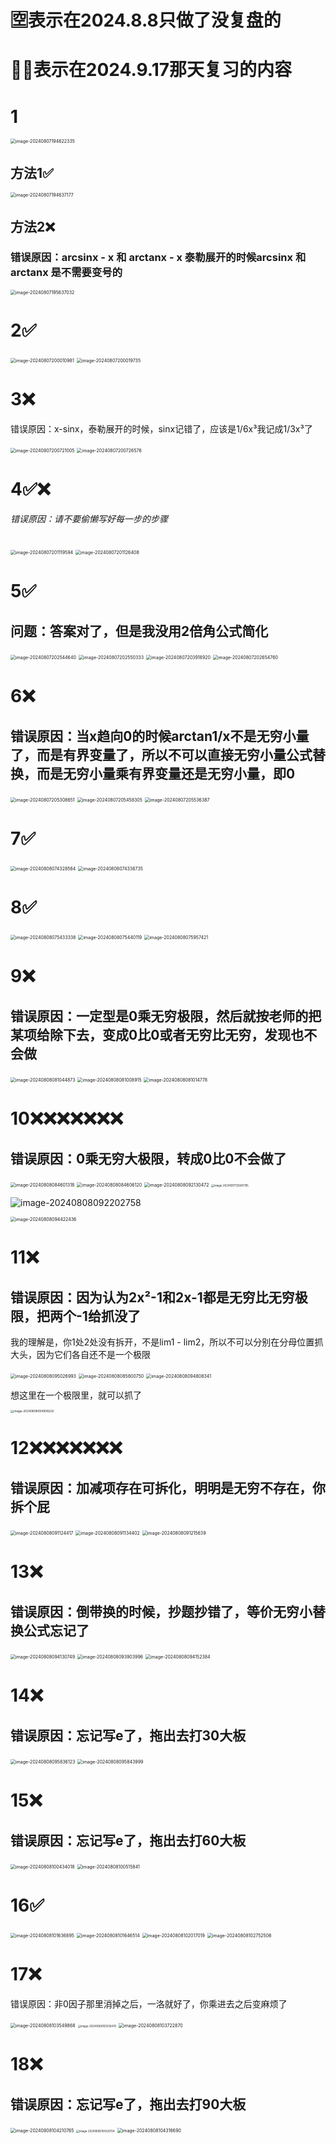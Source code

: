# 🈳️表示在2024.8.8只做了没复盘的

# 🌟❌表示在2024.9.17那天复习的内容

# 1

<img src="/Users/yuebinghui/Documents/program/github/note/images/image-20240807194622335.png" alt="image-20240807194622335" style="zoom:50%;" />

## 方法1✅

<img src="/Users/yuebinghui/Documents/program/github/note/images/image-20240807194637177.png" alt="image-20240807194637177" style="zoom:50%;" />

## 方法2❌

### 错误原因：arcsinx - x 和 arctanx - x 泰勒展开的时候arcsinx  和 arctanx 是不需要变号的

<img src="/Users/yuebinghui/Documents/program/github/note/images/image-20240807195637032.png" alt="image-20240807195637032" style="zoom:50%;" />

# 2✅

<img src="/Users/yuebinghui/Documents/program/github/note/images/image-20240807200010981.png" alt="image-20240807200010981" style="zoom:50%;" />

<img src="/Users/yuebinghui/Documents/program/github/note/images/image-20240807200019735.png" alt="image-20240807200019735" style="zoom:50%;" />

# 3❌

错误原因：x-sinx，泰勒展开的时候，sinx记错了，应该是1/6x³我记成1/3x³了

<img src="/Users/yuebinghui/Documents/program/github/note/images/image-20240807200721005.png" alt="image-20240807200721005" style="zoom:50%;" />

<img src="/Users/yuebinghui/Documents/program/github/note/images/image-20240807200726576.png" alt="image-20240807200726576" style="zoom:50%;" />

# 4✅❌

###### 错误原因：请不要偷懒写好每一步的步骤

<img src="/Users/yuebinghui/Documents/program/github/note/images/image-20240807201119594.png" alt="image-20240807201119594" style="zoom:50%;" />

<img src="/Users/yuebinghui/Documents/program/github/note/images/image-20240807201126408.png" alt="image-20240807201126408" style="zoom:50%;" />

# 5✅

## 问题：答案对了，但是我没用2倍角公式简化

<img src="/Users/yuebinghui/Documents/program/github/note/images/image-20240807202544640.png" alt="image-20240807202544640" style="zoom:50%;" />

<img src="/Users/yuebinghui/Documents/program/github/note/images/image-20240807202550333.png" alt="image-20240807202550333" style="zoom:50%;" />

<img src="/Users/yuebinghui/Documents/program/github/note/images/image-20240807203918920.png" alt="image-20240807203918920" style="zoom:50%;" />

<img src="/Users/yuebinghui/Documents/program/github/note/images/image-20240807202654760.png" alt="image-20240807202654760" style="zoom:50%;" />

# 6❌

## 错误原因：当x趋向0的时候arctan1/x不是无穷小量了，而是有界变量了，所以不可以直接无穷小量公式替换，而是无穷小量乘有界变量还是无穷小量，即0

<img src="/Users/yuebinghui/Documents/program/github/note/images/image-20240807205308651.png" alt="image-20240807205308651" style="zoom:50%;" />

<img src="/Users/yuebinghui/Documents/program/github/note/images/image-20240807205458305.png" alt="image-20240807205458305" style="zoom:50%;" />

<img src="/Users/yuebinghui/Documents/program/github/note/images/image-20240807205536387.png" alt="image-20240807205536387" style="zoom:50%;" />

# 7✅

<img src="/Users/yuebinghui/Documents/program/github/note/images/image-20240808074328564.png" alt="image-20240808074328564" style="zoom:50%;" />

<img src="/Users/yuebinghui/Documents/program/github/note/images/image-20240808074336735.png" alt="image-20240808074336735" style="zoom:50%;" />

# 8✅

<img src="/Users/yuebinghui/Documents/program/github/note/images/image-20240808075433338.png" alt="image-20240808075433338" style="zoom:50%;" />

<img src="/Users/yuebinghui/Documents/program/github/note/images/image-20240808075440119.png" alt="image-20240808075440119" style="zoom:50%;" />

<img src="/Users/yuebinghui/Documents/program/github/note/images/image-20240808075957421.png" alt="image-20240808075957421" style="zoom:50%;" />

# 9❌

## 错误原因：一定型是0乘无穷极限，然后就按老师的把某项给除下去，变成0比0或者无穷比无穷，发现也不会做

<img src="/Users/yuebinghui/Documents/program/github/note/images/image-20240808081044873.png" alt="image-20240808081044873" style="zoom:50%;" />

<img src="/Users/yuebinghui/Documents/program/github/note/images/image-20240808081008915.png" alt="image-20240808081008915" style="zoom:50%;" />

<img src="/Users/yuebinghui/Documents/program/github/note/images/image-20240808081014778.png" alt="image-20240808081014778" style="zoom:50%;" />

# 10❌❌❌❌❌❌❌

## 错误原因：0乘无穷大极限，转成0比0不会做了

<img src="/Users/yuebinghui/Documents/program/github/note/images/image-20240808084601318.png" alt="image-20240808084601318" style="zoom:50%;" />

<img src="/Users/yuebinghui/Documents/program/github/note/images/image-20240808084606120.png" alt="image-20240808084606120" style="zoom:50%;" />

<img src="/Users/yuebinghui/Documents/program/github/note/images/image-20240808092130472.png" alt="image-20240808092130472" style="zoom:50%;" />

<img src="/Users/yuebinghui/Documents/program/github/note/images/image-20240917125641795.png" alt="image-20240917125641795" style="zoom:30%;" />

![image-20240808092202758](/Users/yuebinghui/Documents/program/github/note/images/image-20240808092202758.png)

<img src="/Users/yuebinghui/Documents/program/github/note/images/image-20240808094422436.png" alt="image-20240808094422436" style="zoom:50%;" />

# 11❌

## 错误原因：因为认为2x²-1和2x-1都是无穷比无穷极限，把两个-1给抓没了

我的理解是，你1处2处没有拆开，不是lim1 - lim2，所以不可以分别在分母位置抓大头，因为它们各自还不是一个极限

<img src="/Users/yuebinghui/Documents/program/github/note/images/image-20240808095026993.png" alt="image-20240808095026993" style="zoom:50%;" />



<img src="/Users/yuebinghui/Documents/program/github/note/images/image-20240808085800750.png" alt="image-20240808085800750" style="zoom:50%;" />

<img src="/Users/yuebinghui/Documents/program/github/note/images/image-20240808094808341.png" alt="image-20240808094808341" style="zoom:50%;" />

想这里在一个极限里，就可以抓了

<img src="/Users/yuebinghui/Documents/program/github/note/images/image-20240808094908226.png" alt="image-20240808094908226" style="zoom:33%;" />

# 12❌❌❌❌❌❌❌

## 错误原因：加减项存在可拆化，明明是无穷不存在，你拆个屁

<img src="/Users/yuebinghui/Documents/program/github/note/images/image-20240808091124417.png" alt="image-20240808091124417" style="zoom:50%;" />

<img src="/Users/yuebinghui/Documents/program/github/note/images/image-20240808091134402.png" alt="image-20240808091134402" style="zoom:50%;" />

<img src="/Users/yuebinghui/Documents/program/github/note/images/image-20240808091215639.png" alt="image-20240808091215639" style="zoom:50%;" />

# 13❌

## 错误原因：倒带换的时候，抄题抄错了，等价无穷小替换公式忘记了

<img src="/Users/yuebinghui/Documents/program/github/note/images/image-20240808094130749.png" alt="image-20240808094130749" style="zoom:50%;" />

<img src="/Users/yuebinghui/Documents/program/github/note/images/image-20240808093903996.png" alt="image-20240808093903996" style="zoom:50%;" />

<img src="/Users/yuebinghui/Documents/program/github/note/images/image-20240808094152384.png" alt="image-20240808094152384" style="zoom:50%;" />

# 14❌

## 错误原因：忘记写e了，拖出去打30大板

<img src="/Users/yuebinghui/Documents/program/github/note/images/image-20240808095836123.png" alt="image-20240808095836123" style="zoom:50%;" />

<img src="/Users/yuebinghui/Documents/program/github/note/images/image-20240808095843999.png" alt="image-20240808095843999" style="zoom:50%;" />

# 15❌

## 错误原因：忘记写e了，拖出去打60大板

<img src="/Users/yuebinghui/Documents/program/github/note/images/image-20240808100434018.png" alt="image-20240808100434018" style="zoom:50%;" />

<img src="/Users/yuebinghui/Documents/program/github/note/images/image-20240808100515841.png" alt="image-20240808100515841" style="zoom:50%;" />

# 16✅

<img src="/Users/yuebinghui/Documents/program/github/note/images/image-20240808101636895.png" alt="image-20240808101636895" style="zoom:50%;" />

<img src="/Users/yuebinghui/Documents/program/github/note/images/image-20240808101646514.png" alt="image-20240808101646514" style="zoom:50%;" />

<img src="/Users/yuebinghui/Documents/program/github/note/images/image-20240808102017019.png" alt="image-20240808102017019" style="zoom:50%;" />

<img src="/Users/yuebinghui/Documents/program/github/note/images/image-20240808102752506.png" alt="image-20240808102752506" style="zoom:50%;" />

# 17❌

错误原因：非0因子那里消掉之后，一洛就好了，你乘进去之后变麻烦了

<img src="/Users/yuebinghui/Documents/program/github/note/images/image-20240808103549868.png" alt="image-20240808103549868" style="zoom:50%;" />

<img src="/Users/yuebinghui/Documents/program/github/note/images/image-20240808103558476.png" alt="image-20240808103558476" style="zoom:30%;" />

<img src="/Users/yuebinghui/Documents/program/github/note/images/image-20240808103722870.png" alt="image-20240808103722870" style="zoom:50%;" />

# 18❌

## 错误原因：忘记写e了，拖出去打90大板



<img src="/Users/yuebinghui/Documents/program/github/note/images/image-20240808104210765.png" alt="image-20240808104210765" style="zoom:50%;" />

<img src="/Users/yuebinghui/Documents/program/github/note/images/image-20240808104220154.png" alt="image-20240808104220154" style="zoom:30%;" />

<img src="/Users/yuebinghui/Documents/program/github/note/images/image-20240808104316690.png" alt="image-20240808104316690" style="zoom:50%;" />
